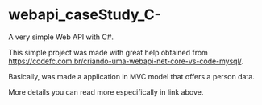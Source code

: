 # webapi_caseStudy_C-
A very simple Web API with C#.


This simple project was made with great help obtained from https://codefc.com.br/criando-uma-webapi-net-core-vs-code-mysql/.

Basically, was made a application in MVC model that offers a person data. 

More details you can read more especifically in link above.
